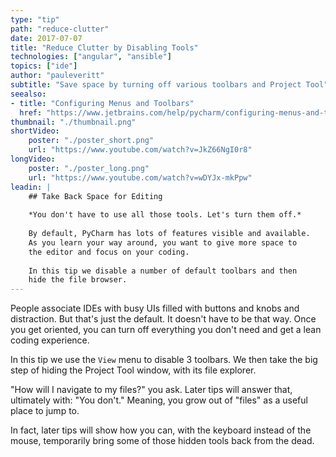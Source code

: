 ```yaml
---
type: "tip"
path: "reduce-clutter"
date: 2017-07-07
title: "Reduce Clutter by Disabling Tools"
technologies: ["angular", "ansible"]
topics: ["ide"]
author: "pauleveritt"
subtitle: "Save space by turning off various toolbars and Project Tool"
seealso:
- title: "Configuring Menus and Toolbars"
  href: "https://www.jetbrains.com/help/pycharm/configuring-menus-and-toolbars.html"      
thumbnail: "./thumbnail.png"
shortVideo:
    poster: "./poster_short.png"
    url: "https://www.youtube.com/watch?v=JkZ66NgI0r8"
longVideo:
    poster: "./poster_long.png"
    url: "https://www.youtube.com/watch?v=wDYJx-mkPpw"
leadin: |
    ## Take Back Space for Editing
    
    *You don't have to use all those tools. Let's turn them off.*
    
    By default, PyCharm has lots of features visible and available. 
    As you learn your way around, you want to give more space to 
    the editor and focus on your coding.
    
    In this tip we disable a number of default toolbars and then 
    hide the file browser.
---
```


People associate IDEs with busy UIs filled with buttons and knobs 
and distraction. But that's just the default. It doesn't 
have to be that way. Once you get oriented, you can turn off 
everything you don't need and get a lean coding experience.

In this tip we use the ``View`` menu to disable 3 toolbars. We 
then take the big step of hiding the Project Tool window, with its 
file explorer. 

"How will I navigate to my files?" you ask. Later  tips will answer 
that, ultimately with: "You don't." Meaning, you grow out of 
"files" as a useful place to jump to.

In fact, later tips will show how you can, with the keyboard instead 
of the mouse, temporarily bring some of those hidden tools back from 
the dead.
